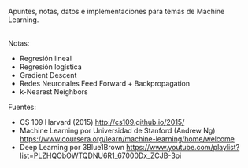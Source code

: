 Apuntes, notas, datos e implementaciones para temas de Machine Learning. <br> <br>

Notas:
- Regresión lineal
- Regresión logística
- Gradient Descent
- Redes Neuronales Feed Forward + Backpropagation
- k-Nearest Neighbors

Fuentes:
- CS 109 Harvard (2015) http://cs109.github.io/2015/
- Machine Learning por Universidad de Stanford (Andrew Ng) https://www.coursera.org/learn/machine-learning/home/welcome
- Deep Learning por 3Blue1Brown https://www.youtube.com/playlist?list=PLZHQObOWTQDNU6R1_67000Dx_ZCJB-3pi
